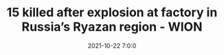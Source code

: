 ---
"title": "15 killed after explosion at factory in Russia’s Ryazan region - WION"
"date": "2021-10-22 7:0:0"
"feed_name": "GOOGLENEWSINDUSTRIAL"
"feed_website": "https://news.google.com/search?q=industrial%2Bincident&hl=en-US&gl=US&ceid=US:en"
"feed_rss": "https://news.google.com/rss/search?q=industrial%2Bincident&hl=en-US&gl=US&ceid=US:en"
"link": "https://www.wionews.com/world/15-killed-after-explosion-at-factory-in-russias-ryazan-region-422918"
"source": "{'href': 'https://www.wionews.com', 'title': 'WION'}"
"file": "_posts/2021-1-1-023120a6497eecf6c973162cf725ce43665418df.md"
"accident": "1"
"drilling": "0"
"dead": "15"
"injured": "0"
"arrested": "0"
"place": "russia"
"where": "industrial site"
"causes": "explosion"
"place_uri": "http://en.wikipedia.org/wiki/Russia"
---